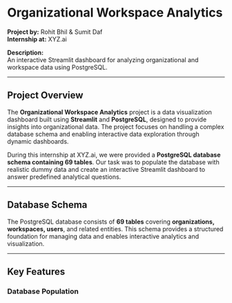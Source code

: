 # Organizational Workspace Analytics

**Project by:** Rohit Bhil & Sumit Daf  
**Internship at:** XYZ.ai  

**Description:**  
An interactive Streamlit dashboard for analyzing organizational and workspace data using PostgreSQL.

---

## Project Overview

The **Organizational Workspace Analytics** project is a data visualization dashboard built using **Streamlit** and **PostgreSQL**, designed to provide insights into organizational data. The project focuses on handling a complex database schema and enabling interactive data exploration through dynamic dashboards.  

During this internship at XYZ.ai, we were provided a **PostgreSQL database schema containing 69 tables**. Our task was to populate the database with realistic dummy data and create an interactive Streamlit dashboard to answer predefined analytical questions.

---

## Database Schema

The PostgreSQL database consists of **69 tables** covering **organizations, workspaces, users**, and related entities. This schema provides a structured foundation for managing data and enables interactive analytics and visualization.

---

## Key Features

### Database Population
- Inserted realistic dummy data into all 69 PostgreSQL tables using **pgAdmin4**.

### Database Connection
- Connected the PostgreSQL database to Python using **SQLAlchemy** (`create_engine`).

### Interactive Dashboard
- **Organization Dropdown** – Select one organization.  
- **Workspace Dropdown** – Select one or multiple workspaces corresponding to the selected organization.  
- **Dynamic Filtering** – All graphs and data tables update automatically based on selected organization and workspace(s).

### Data Visualizations
- Interactive charts and graphs displaying insights across organizations and workspaces.  
- Summary tables and KPIs derived from the database.

---

## Tech Stack

- **Backend / Database:** PostgreSQL, SQLAlchemy, pgAdmin4  
- **Frontend / Dashboard:** Python, Streamlit  
- **Data Handling:** Pandas, NumPy  
- **Visualization:** Plotly, Matplotlib, Seaborn  

---

## Project Structure

organizational-workspace-analytics/

│── app.py # Main Streamlit application   
│── requirements.txt # Python dependencies  
│── data/ # Optional: sample CSVs or data files  
│── images/ # Dashboard screenshots  
└── README.md # Project description 



